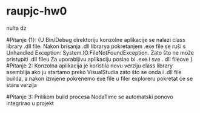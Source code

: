# raupjc-hw0
nulta dz

#Pitanje {1}:
{U Bin/Debug direktoriju konzolne aplikacije se nalazi class library .dll file.
Nakon brisanja .dll librarya pokretanjem .exe file se ruši s Unhandled Exception: System.IO.FileNotFoundException.
Zato što ne može pristupiti .dll fileu
Za uporabljivu aplikaciju poslao bi .exe i sve . dll fileove
}
#Pitanje 2:
Konzolna aplikacija je koristila novu verziju class library asemblija ako ju startamo preko VisualStudia zato što se onda i .dll file builda,
a nakon izmjene pokrenemo exe file u filer exploreru pokretat će se stara verzija

#Pitanje 3:
Prilikom build procesa NodaTime se automatski ponovo integrirao u projekt
